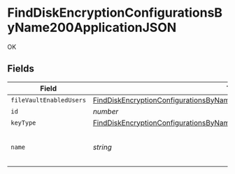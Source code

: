 # FindDiskEncryptionConfigurationsByName200ApplicationJSON

OK


## Fields

| Field                                                                                                                                                                                     | Type                                                                                                                                                                                      | Required                                                                                                                                                                                  | Description                                                                                                                                                                               | Example                                                                                                                                                                                   |
| ----------------------------------------------------------------------------------------------------------------------------------------------------------------------------------------- | ----------------------------------------------------------------------------------------------------------------------------------------------------------------------------------------- | ----------------------------------------------------------------------------------------------------------------------------------------------------------------------------------------- | ----------------------------------------------------------------------------------------------------------------------------------------------------------------------------------------- | ----------------------------------------------------------------------------------------------------------------------------------------------------------------------------------------- |
| `fileVaultEnabledUsers`                                                                                                                                                                   | [FindDiskEncryptionConfigurationsByName200ApplicationJSONFileVaultEnabledUsers](../../models/operations/finddiskencryptionconfigurationsbyname200applicationjsonfilevaultenabledusers.md) | :heavy_minus_sign:                                                                                                                                                                        | N/A                                                                                                                                                                                       |                                                                                                                                                                                           |
| `id`                                                                                                                                                                                      | *number*                                                                                                                                                                                  | :heavy_minus_sign:                                                                                                                                                                        | N/A                                                                                                                                                                                       | 1                                                                                                                                                                                         |
| `keyType`                                                                                                                                                                                 | [FindDiskEncryptionConfigurationsByName200ApplicationJSONKeyType](../../models/operations/finddiskencryptionconfigurationsbyname200applicationjsonkeytype.md)                             | :heavy_minus_sign:                                                                                                                                                                        | N/A                                                                                                                                                                                       |                                                                                                                                                                                           |
| `name`                                                                                                                                                                                    | *string*                                                                                                                                                                                  | :heavy_check_mark:                                                                                                                                                                        | Name of the disk encryption configuration                                                                                                                                                 | Corporate Encryption                                                                                                                                                                      |